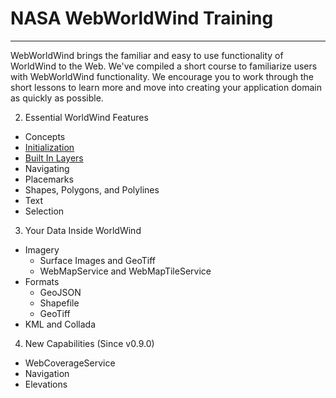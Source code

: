 # NASA WebWorldWind Training

---

WebWorldWind brings the familiar and easy to use functionality of WorldWind to the Web. We've compiled a short course to familiarize users with WebWorldWind functionality. We encourage you to work through the short lessons to learn more and move into creating your application domain as quickly as possible.

2. Essential WorldWind Features
 - Concepts
 - [Initialization](./sections/2/initialization.html)
 - [Built In Layers](./sections/2/preconfigured-layers.html)
 - Navigating
 - Placemarks
 - Shapes, Polygons, and Polylines
 - Text
 - Selection

3. Your Data Inside WorldWind
 - Imagery
   - Surface Images and GeoTiff
   - WebMapService and WebMapTileService
 - Formats
   - GeoJSON
   - Shapefile
   - GeoTiff
 - KML and Collada
 
4. New Capabilities (Since v0.9.0)
 - WebCoverageService
 - Navigation
 - Elevations